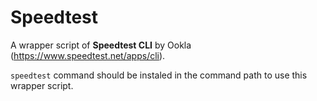 # Speedtest
A wrapper script of **Speedtest CLI** by Ookla (https://www.speedtest.net/apps/cli).

`speedtest` command should be instaled in the command path to use this wrapper script.
